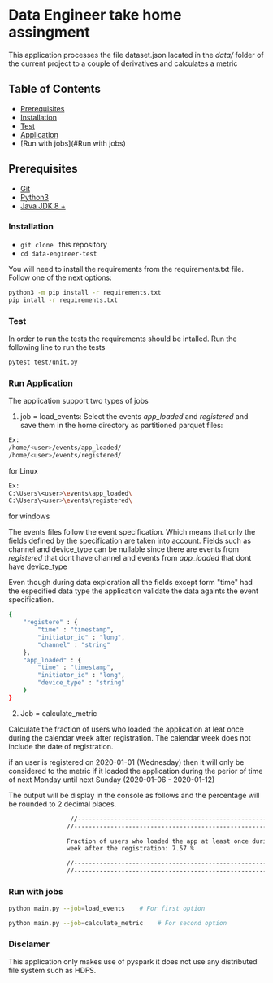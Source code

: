 # Data Engineer take home assingment

This application processes the file dataset.json lacated in the *data/* folder of the current project to a couple of derivatives and calculates a metric

## Table of Contents

- [Prerequisites](#prerequisites)
- [Installation](#installation)
- [Test](#test)
- [Application](#application)
- [Run with jobs](#Run with jobs)

## Prerequisites

* [Git](http://git-scm.com/)
* [Python3](https://www.python.org/downloads/)
* [Java JDK 8 +](https://www.java.com/es/download/) 

### Installation

* `git clone ` this repository
* `cd data-engineer-test`

You will need to install the requirements from the requirements.txt file. 
Follow one of the next options:

```bash
python3 -m pip install -r requirements.txt
pip intall -r requirements.txt
```

### Test

In order to run the tests the requirements should be intalled. 
Run the following line to run the tests

```bash
pytest test/unit.py
```

### Run Application

The application support two types of jobs 

1. job = load_events: 
Select the events *app_loaded* and *registered* and save them in the home directory as partitioned parquet files:

```bash
Ex:
/home/<user>/events/app_loaded/
/home/<user>/events/registered/
```
for Linux

```bash
Ex:
C:\Users\<user>\events\app_loaded\
C:\Users\<user>\events\registered\
```
for windows

The events files follow the event specification. Which means that only the fields defined by the
specification are taken into account. Fields such as channel and device_type can be nullable since 
there are events from *registered* that dont have channel and events from *app_loaded* that dont have 
device_type

Even though during data exploration all the fields except form "time" had the especified data type
the application validate the data againts the event specification.

```bash
{
    "registere" : {
        "time" : "timestamp",
        "initiator_id" : "long",
        "channel" : "string"
    },
    "app_loaded" : {
        "time" : "timestamp",
        "initiator_id" : "long",
        "device_type" : "string"
    }
}
```

2. Job = calculate_metric

Calculate the fraction of users who loaded the application at leat once during the
calendar week after registration. The calendar week does not include the date of
registration. 

if an user is registered on 2020-01-01 (Wednesday) then it will only be considered to the metric
if it loaded the application during the perior of time of next Monday until next Sunday (2020-01-06 - 2020-01-12)

The output will be display in the console as follows and the percentage will be rounded to
2 decimal places.

```bash
                 //-------------------------------------------------------------------
                //-------------------------------------------------------------------

                Fraction of users who loaded the app at least once during the calendar 
                week after the registration: 7.57 %

                //--------------------------------------------------------------------
                //-------------------------------------------------------------------
```

### Run with jobs

```bash
python main.py --job=load_events    # For first option
```
```bash
python main.py --job=calculate_metric    # For second option
```

### Disclamer

This application only makes use of pyspark it does not use any distributed file system such as HDFS.
